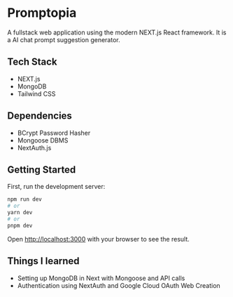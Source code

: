
# Promptopia

A fullstack web application using the modern NEXT.js React framework. It is a AI chat prompt suggestion generator. 

## Tech Stack

* NEXT.js
* MongoDB
* Tailwind CSS

## Dependencies

* BCrypt Password Hasher
* Mongoose DBMS
* NextAuth.js

## Getting Started

First, run the development server:

```bash
npm run dev
# or
yarn dev
# or
pnpm dev
```

Open [http://localhost:3000](http://localhost:3000) with your browser to see the result.

## Things I learned

* Setting up MongoDB in Next with Mongoose and API calls
* Authentication using NextAuth and Google Cloud OAuth Web Creation